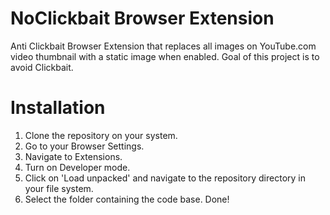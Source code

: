 # NoClickbait Browser Extension

Anti Clickbait Browser Extension that replaces all images on YouTube.com video thumbnail with a static image when enabled.
Goal of this project is to avoid Clickbait.

# Installation

1. Clone the repository on your system.
2. Go to your Browser Settings.
3. Navigate to Extensions.
4. Turn on Developer mode.
5. Click on 'Load unpacked' and navigate to the repository directory in your file system.
6. Select the folder containing the code base. Done!

